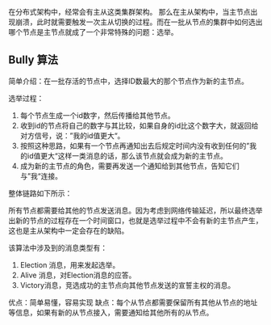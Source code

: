 

在分布式架构中，经常会有主从这类集群架构。 那么在主从架构中，当主节点出现崩溃，此时就需要触发一次主从切换的过程。而在一批从节点的集群中如何选出哪个节点是主节点就成了一个非常特殊的问题：选举。

## Bully 算法

简单介绍：在一批存活的节点中，选择ID数最大的那个节点作为新的主节点。

选举过程：
1. 每个节点生成一个id数字，然后传播给其他节点。
2. 收到id的节点将自己的数字与其比较，如果自身的id比这个数字大，就返回给对方信号，说：”我的id值更大“。
3. 按照这种思路，如果有一个节点再通知出去后规定时间内没有收到任何的”我的id值更大“这样一类消息的话，那么该节点就会成为新的主节点。
4. 成为新的主节点的角色，需要再发送一个通知给到其他节点，告知它们与”我“连接。

整体链路如下所示：

所有节点都需要给其他的节点发送消息。因为考虑到网络传输延迟，所以最终选举出新的节点的过程存在一个时间窗口，也就是选举过程中不会有新的主节点产生，这也是主从架构中一定会存在的缺陷。

该算法中涉及到的消息类型有：
1. Election 消息，用来发起选举。
2. Alive 消息，对Election消息的应答。
3. Victory消息，竞选成功的主节点向其他节点发送的宣誓主权的消息。

优点：简单易懂，容易实现
缺点：每个从节点都需要保留所有其他从节点的地址等信息，如果有新的从节点接入，需要通知给其他所有的从节点。